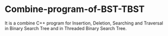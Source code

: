 # Combine-program-of-BST-TBST
It is a combine C++ program for Insertion, Deletion, Searching and Traversal in Binary Search Tree and in Threaded Binary Search Tree.
